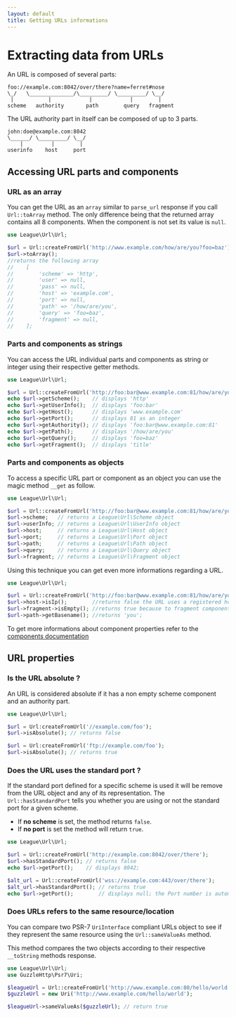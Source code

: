 ```yaml
---
layout: default
title: Getting URLs informations
---
```


# Extracting data from URLs

An URL is composed of several parts:

~~~
foo://example.com:8042/over/there?name=ferret#nose
\_/   \______________/\_________/ \_________/ \__/
 |           |            |            |        |
scheme   authority       path        query   fragment
~~~

The URL authority part in itself can be composed of up to 3 parts.

~~~
john:doe@example.com:8042
\______/ \_________/ \__/
    |         |        |
userinfo    host     port
~~~

## Accessing URL parts and components

### URL as an array

You can get the URL as an `array` similar to `parse_url` response if you call `Url::toArray` method. The only difference being that the returned array contains all 8 components. When the component is not set its value is `null`.

~~~php
use League\Url\Url;

$url = Url::createFromUrl('http://www.example.com/how/are/you?foo=baz');
$url->toArray();
//returns the following array
//    [
//        'scheme' => 'http',
//        'user' => null,
//        'pass' => null,
//        'host' => 'example.com',
//        'port' => null,
//        'path' => '/how/are/you',
//        'query' => 'foo=baz',
//        'fragment' => null,
//    ];
~~~

### Parts and components as strings

You can access the URL individual parts and components as string or integer using their respective getter methods.

~~~php
use League\Url\Url;

$url = Url::createFromUrl('http://foo:bar@www.example.com:81/how/are/you?foo=baz#title');
echo $url->getScheme();    // displays 'http'
echo $url->getUserInfo();  // displays 'foo:bar'
echo $url->getHost();      // displays 'www.example.com'
echo $url->getPort();      // displays 81 as an integer
echo $url->getAuthority(); // displays 'foo:bar@www.example.com:81'
echo $url->getPath();      // displays '/how/are/you'
echo $url->getQuery();     // displays 'foo=baz'
echo $url->getFragment();  // displays 'title'
~~~

### Parts and components as objects

To access a specific URL part or component as an object you can use the magic method `__get` as follow.

~~~php
use League\Url\Url;

$url = Url::createFromUrl('http://foo:bar@www.example.com:81/how/are/you?foo=baz#title');
$url->scheme;   // returns a League\Url\Scheme object
$url->userInfo; // returns a League\Url\UserInfo object
$url->host;     // returns a League\Url\Host object
$url->port;     // returns a League\Url\Port object
$url->path;     // returns a League\Url\Path object
$url->query;    // returns a League\Url\Query object
$url->fragment; // returns a League\Url\Fragment object
~~~

Using this technique you can get even more informations regarding a URL.

~~~php
use League\Url\Url;

$url = Url::createFromUrl('http://foo:bar@www.example.com:81/how/are/you?foo=baz');
$url->host->isIp();        //returns false the URL uses a registered hostname
$url->fragment->isEmpty(); //returns true because to fragment component is empty
$url->path->getBasename(); //returns 'you';
~~~

To get more informations about component properties refer to the [components documentation](/4.0/components/overview/)

## URL properties

### Is the URL absolute ?

An URL is considered absolute if it has a non empty scheme component and an authority part.

~~~php
use League\Url\Url;

$url = Url:createFromUrl('//example.com/foo');
$url->isAbsolute(); // returns false

$url = Url:createFromUrl('ftp://example.com/foo');
$url->isAbsolute(); // returns true
~~~

### Does the URL uses the standard port ?

If the standard port defined for a specific scheme is used it will be remove from the URL object and any of its representation. The `Url::hasStandardPort` tells you whether you are using or not the standard port for a given scheme.

- If **no scheme** is set, the method returns `false`.
- If **no port** is set the method will return `true`.

~~~php
use League\Url\Url;

$url = Url::createFromUrl('http://example.com:8042/over/there');
$url->hasStandardPort(); // returns false
echo $url->getPort();    // displays 8042;

$alt_url = Url::createFromUrl('wss://example.com:443/over/there');
$alt_url->hasStandardPort(); // returns true
echo $url->getPort();        // displays null; the Port number is automatically dropped
~~~

### Does URLs refers to the same resource/location

You can compare two PSR-7 `UriInterface` compliant URLs object to see if they represent the same resource using the `Url::sameValueAs` method.

This method compares the two objects according to their respective `__toString` methods response.

~~~php
use League\Url\Url;
use GuzzleHttp\Psr7\Uri;

$leagueUrl = Url::createFromUrl('http://www.example.com:80/hello/world');
$guzzleUrl = new Uri('http://www.example.com/hello/world');

$leagueUrl->sameValueAs($guzzleUrl); // return true
~~~
